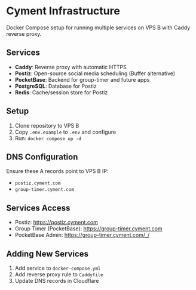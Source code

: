 # Cyment Infrastructure

Docker Compose setup for running multiple services on VPS B with Caddy reverse proxy.

## Services

- **Caddy**: Reverse proxy with automatic HTTPS
- **Postiz**: Open-source social media scheduling (Buffer alternative)
- **PocketBase**: Backend for group-timer and future apps
- **PostgreSQL**: Database for Postiz
- **Redis**: Cache/session store for Postiz

## Setup

1. Clone repository to VPS B
2. Copy `.env.example` to `.env` and configure
3. Run: `docker compose up -d`

## DNS Configuration

Ensure these A records point to VPS B IP:
- `postiz.cyment.com`
- `group-timer.cyment.com`

## Services Access

- Postiz: https://postiz.cyment.com
- Group Timer (PocketBase): https://group-timer.cyment.com
- PocketBase Admin: https://group-timer.cyment.com/_/

## Adding New Services

1. Add service to `docker-compose.yml`
2. Add reverse proxy rule to `Caddyfile`
3. Update DNS records in Cloudflare